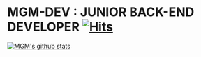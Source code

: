# MGM-DEV : JUNIOR BACK-END DEVELOPER  [![Hits](https://hits.seeyoufarm.com/api/count/incr/badge.svg?url=https%3A%2F%2Fgithub.com%2Fmgm-dev&count_bg=%2379C83D&title_bg=%23555555&icon=&icon_color=%23E7E7E7&title=hits&edge_flat=false)](https://hits.seeyoufarm.com)

[![MGM's github stats](https://github-readme-stats.vercel.app/api?username=mgm-dev)](https://github.com/anuraghazra/github-readme-stats)
